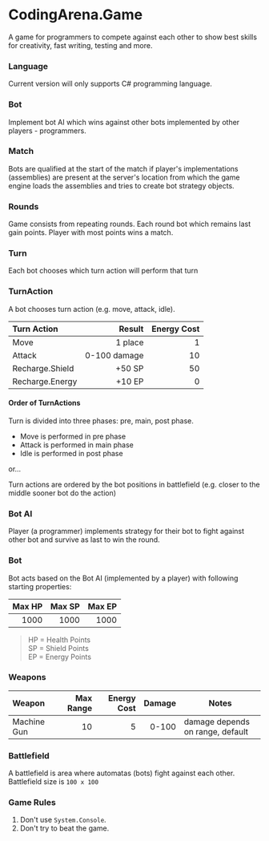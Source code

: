 # CodingArena.Game
A game for programmers to compete against each other to show best skills for creativity, fast writing, testing and more.

### Language
Current version will only supports C# programming language.

### Bot
Implement bot AI which wins against other bots implemented by other players - programmers.

### Match
Bots are qualified at the start of the match if player's implementations (assemblies) are present at the server's location from which the game engine loads the assemblies and tries to create bot strategy objects.

### Rounds
Game consists from repeating rounds. Each round bot which remains last gain points. Player with most points wins a match.

### Turn
Each bot chooses which turn action will perform that turn

### TurnAction
A bot chooses turn action (e.g. move, attack, idle). 

| Turn Action     | Result       | Energy Cost |
|:----------------|-------------:|------------:|
| Move            | 1 place      |           1 |
| Attack          | 0-100 damage |          10 |
| Recharge.Shield | +50 SP       |          50 |
| Recharge.Energy | +10 EP       |           0 |

#### Order of TurnActions
Turn is divided into three phases: pre, main, post phase. 
* Move is performed in pre phase
* Attack is performed in main phase
* Idle is performed in post phase

or...

Turn actions are ordered by the bot positions in battlefield (e.g. closer to the middle sooner bot do the action)

### Bot AI
Player (a programmer) implements strategy for their bot to fight against other bot and survive as last to win the round.

### Bot
Bot acts based on the Bot AI (implemented by a player) with following starting properties:

| Max HP | Max SP | Max EP |
|-------:|-------:|-------:|
|   1000 |   1000 |   1000 |

> HP = Health Points  
> SP = Shield Points  
> EP = Energy Points

### Weapons

| Weapon      | Max Range  | Energy Cost  | Damage   | Notes                            |
|:------------|-----------:|-------------:|---------:|----------------------------------|
| Machine Gun | 10         | 5            |    0-100 | damage depends on range, default |

### Battlefield

A battlefield is area where automatas (bots) fight against each other.
Battlefield size is `100 x 100`

### Game Rules
1. Don't use `System.Console`.
2. Don't try to beat the game.

